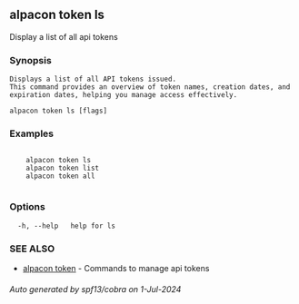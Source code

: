 ## alpacon token ls

Display a list of all api tokens

### Synopsis


	Displays a list of all API tokens issued. 
	This command provides an overview of token names, creation dates, and expiration dates, helping you manage access effectively.
	

```
alpacon token ls [flags]
```

### Examples

```

	alpacon token ls
	alpacon token list
	alpacon token all
	
```

### Options

```
  -h, --help   help for ls
```

### SEE ALSO

* [alpacon token](alpacon_token.md)	 - Commands to manage api tokens

###### Auto generated by spf13/cobra on 1-Jul-2024

